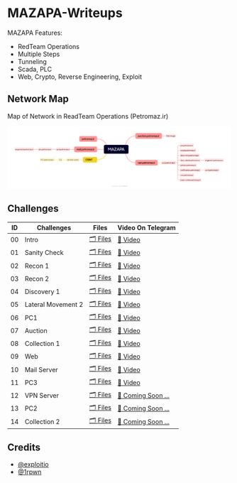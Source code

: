 # MAZAPA-Writeups

MAZAPA Features:
- RedTeam Operations
- Multiple Steps
- Tunneling
- Scada, PLC
- Web, Crypto, Reverse Engineering, Exploit

## Network Map

Map of Network in ReadTeam Operations (Petromaz.ir)

![Petromaz Map](./00-Intro/01-Map.png)

## Challenges

| ID | Challenges | Files | Video On Telegram |
|---|---|---|---|
| 00 | Intro | [🗂 Files](./00-Intro/) | [🎥 Video](https://t.me/securation/1657) |
| 01 | Sanity Check | [🗂 Files](./01-Sanity-Check/) | [🎥 Video](https://t.me/securation/1658) |
| 02 | Recon 1 | [🗂 Files](./02-03-Recon%201%20&%202/) | [🎥 Video](https://t.me/securation/1658) |
| 03 | Recon 2 | [🗂 Files](./02-03-Recon%201%20&%202/) | [🎥 Video](https://t.me/securation/1658) |
| 04 | Discovery 1 | [🗂 Files](./04-Discovery-1/) | [🎥 Video](https://t.me/securation/1659) |
| 05 | Lateral Movement 2 | [🗂 Files](./05-Lateral-Movement-2/) | [🎥 Video](https://t.me/securation/1660) |
| 06 | PC1 | [🗂 Files](./06-PC1/) | [🎥 Video](https://t.me/securation/1661) |
| 07 | Auction | [🗂 Files](./07-Auction/) | [🎥 Video](https://t.me/securation/1662) |
| 08 | Collection 1 | [🗂 Files](./08-Collection-1/) | [🎥 Video](https://t.me/securation/1663) |
| 09 | Web | [🗂 Files](./09-Web/) | [🎥 Video](https://t.me/securation/1664) |
| 10 | Mail Server | [🗂 Files](./10-Mail-Server/) | [🎥 Video](https://t.me/securation/1665) |
| 11 | PC3 | [🗂 Files](./11-PC3/) | [🎥 Video](https://t.me/securation/1667) |
| 12 | VPN Server | [🗂 Files](./12-VPN-Server/) | [👾 Coming Soon ...](./00-Intro/) |
| 13 | PC2 | [🗂 Files](./13-PC2/) | [👾 Coming Soon ...](./00-Intro/) |
| 14 | Collection 2 | [🗂 Files](./14-Collection-2/) | [👾 Coming Soon ...](./00-Intro/) |


## Credits

- [@exploitio](https://x.com/exploitio)
- [@1rpwn](https://x.com/1rpwn)
